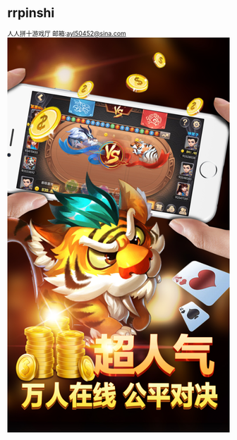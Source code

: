# rrpinshi

人人拼十游戏厅  邮箱:ayl50452@sina.com
![image](https://github.com/lijielinggame/rrpinshi/blob/master/4.jpg)
